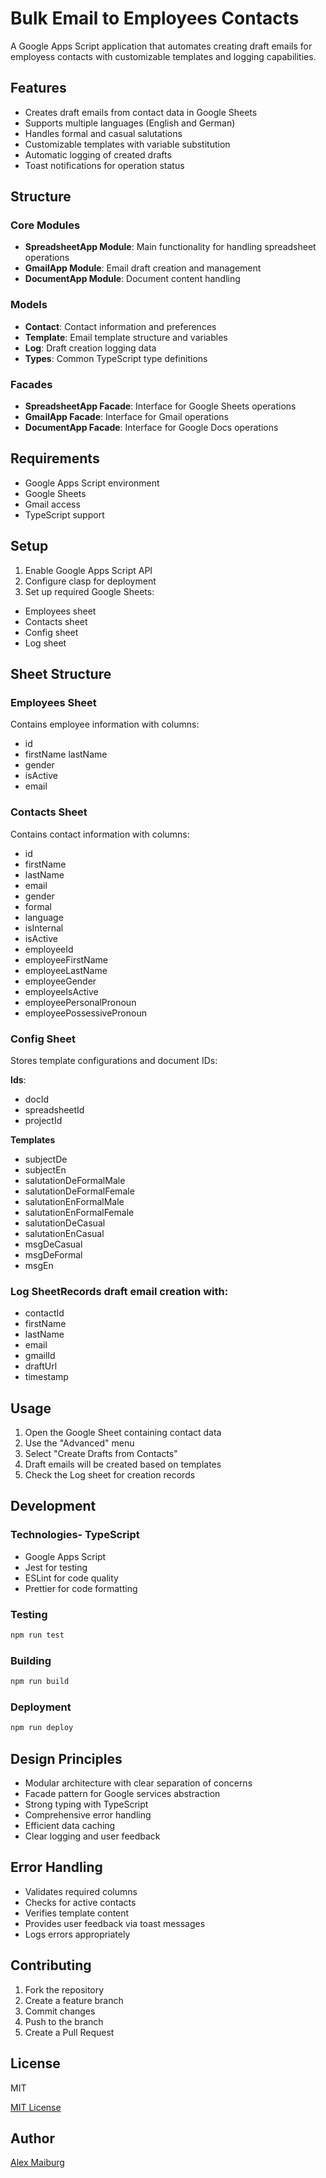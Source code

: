 # Bulk Email to Employees Contacts

A Google Apps Script application that automates creating draft emails for employess contacts with customizable templates and logging capabilities.

## Features

- Creates draft emails from contact data in Google Sheets
- Supports multiple languages (English and German)
- Handles formal and casual salutations
- Customizable templates with variable substitution
- Automatic logging of created drafts
- Toast notifications for operation status

## Structure

### Core Modules

- **SpreadsheetApp Module**: Main functionality for handling spreadsheet operations
- **GmailApp Module**: Email draft creation and management
- **DocumentApp Module**: Document content handling

### Models

- **Contact**: Contact information and preferences
- **Template**: Email template structure and variables
- **Log**: Draft creation logging data
- **Types**: Common TypeScript type definitions

### Facades

- **SpreadsheetApp Facade**: Interface for Google Sheets operations
- **GmailApp Facade**: Interface for Gmail operations
- **DocumentApp Facade**: Interface for Google Docs operations

## Requirements

- Google Apps Script environment
- Google Sheets
- Gmail access
- TypeScript support

## Setup

1. Enable Google Apps Script API
2. Configure clasp for deployment
3. Set up required Google Sheets:
- Employees sheet
- Contacts sheet
- Config sheet
- Log sheet

## Sheet Structure

### Employees Sheet

Contains employee information with columns:

- id
- firstName	lastName
- gender
- isActive
- email

### Contacts Sheet

Contains contact information with columns:

- id
- firstName
- lastName
- email
- gender
- formal
- language
- isInternal
- isActive
- employeeId
- employeeFirstName
- employeeLastName
- employeeGender
- employeeIsActive
- employeePersonalPronoun
- employeePossessivePronoun

### Config Sheet

Stores template configurations and document IDs:

**Ids**:
- docId
- spreadsheetId
- projectId

**Templates**
- subjectDe
- subjectEn
- salutationDeFormalMale
- salutationDeFormalFemale
- salutationEnFormalMale
- salutationEnFormalFemale
- salutationDeCasual
- salutationEnCasual
- msgDeCasual
- msgDeFormal
- msgEn

### Log SheetRecords draft email creation with:

- contactId
- firstName
- lastName
- email
- gmailId
- draftUrl
- timestamp

## Usage

1. Open the Google Sheet containing contact data
2. Use the "Advanced" menu
3. Select "Create Drafts from Contacts"
4. Draft emails will be created based on templates
5. Check the Log sheet for creation records

## Development

### Technologies- TypeScript

- Google Apps Script
- Jest for testing
- ESLint for code quality
- Prettier for code formatting

### Testing

```bash
npm run test
```

### Building

```bash
npm run build
```

### Deployment

```bash
npm run deploy
```

## Design Principles

- Modular architecture with clear separation of concerns
- Facade pattern for Google services abstraction
- Strong typing with TypeScript
- Comprehensive error handling
- Efficient data caching
- Clear logging and user feedback

## Error Handling

- Validates required columns
- Checks for active contacts
- Verifies template content
- Provides user feedback via toast messages
- Logs errors appropriately

## Contributing

1. Fork the repository
2. Create a feature branch
3. Commit changes
4. Push to the branch
5. Create a Pull Request

## License

MIT

[MIT License](https://github.com/almai/blob/master/LICENSE)

## Author

[Alex Maiburg](https://alexmaiburg.de)
